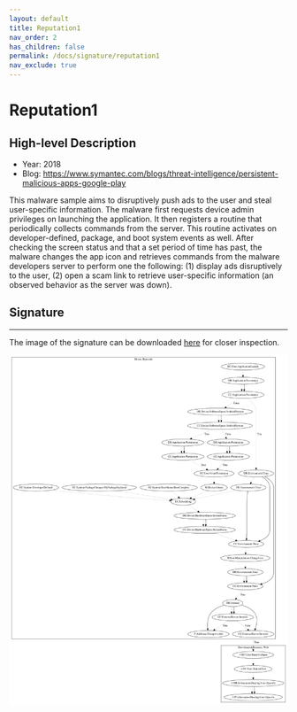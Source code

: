 ```yaml
---
layout: default
title: Reputation1
nav_order: 2
has_children: false
permalink: /docs/signature/reputation1
nav_exclude: true
---
```


# Reputation1

## High-level Description

* Year: 2018
* Blog: https://www.symantec.com/blogs/threat-intelligence/persistent-malicious-apps-google-play

This malware sample aims to disruptively push ads to the user and steal user-specific information. The malware first requests device admin privileges on launching the application. It then registers a routine that periodically collects commands from the server. This routine activates on developer-defined, package, and boot system events as well. After checking the screen status and that a set period of time has past, the malware changes the app icon and retrieves commands from the malware developers server to perform one the following: (1) display ads disruptively to the user, (2) open a scam link to retrieve user-specific information (an observed behavior as the server was down).

## Signature
---

The image of the signature can be downloaded [here](../../img/signatures/Reputation1.png) for closer inspection.

![](../../img/signatures/Reputation1.png)
